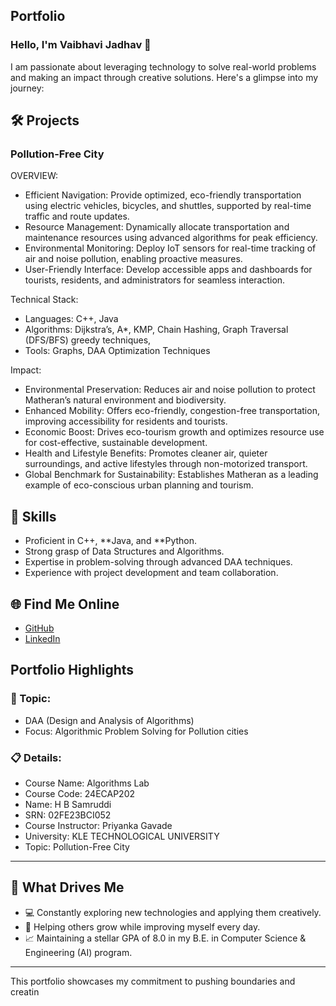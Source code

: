 ## Portfolio

### Hello, I'm Vaibhavi Jadhav 👋

I am passionate about leveraging technology to solve real-world problems and making an impact through creative solutions. 
Here's a glimpse into my journey:  


## 🛠️ Projects

### Pollution-Free City  

OVERVIEW:  

- Efficient Navigation: Provide optimized, eco-friendly transportation using electric vehicles, bicycles, and shuttles, supported by real-time traffic and route updates.
- Resource Management: Dynamically allocate transportation and maintenance resources using advanced algorithms for peak efficiency.
- Environmental Monitoring: Deploy IoT sensors for real-time tracking of air and noise pollution, enabling proactive measures.
- User-Friendly Interface: Develop accessible apps and dashboards for tourists, residents, and administrators for seamless interaction.

Technical Stack:  

- Languages: C++, Java  
- Algorithms: Dijkstra’s, A*, KMP, Chain Hashing, Graph Traversal (DFS/BFS) greedy techniques,
- Tools: Graphs, DAA Optimization Techniques  

Impact:  

- Environmental Preservation: Reduces air and noise pollution to protect Matheran’s natural environment and biodiversity.
- Enhanced Mobility: Offers eco-friendly, congestion-free transportation, improving accessibility for residents and tourists.
- Economic Boost: Drives eco-tourism growth and optimizes resource use for cost-effective, sustainable development.
- Health and Lifestyle Benefits: Promotes cleaner air, quieter surroundings, and active lifestyles through non-motorized transport.
- Global Benchmark for Sustainability: Establishes Matheran as a leading example of eco-conscious urban planning and tourism.

## 🚀 Skills  

- Proficient in C++, **Java, and **Python.  
- Strong grasp of Data Structures and Algorithms.  
- Expertise in problem-solving through advanced DAA techniques.  
- Experience with project development and team collaboration.  


## 🌐 Find Me Online

- [GitHub](https://github.com/VaibhaviJadav/portfolioo.github.io)
- [LinkedIn](https://www.linkedin.com/in/vaibhavi-jadhav-87059828a?utm_source=share&utm_campaign=share_via&utm_content=profile&utm_medium=android_app)

## Portfolio Highlights

### 🎯 Topic: 

- DAA (Design and Analysis of Algorithms)  
- Focus: Algorithmic Problem Solving for Pollution cities  

### 📋 Details:

- Course Name: Algorithms Lab 
- Course Code: 24ECAP202  
- Name: H B Samruddi 
- SRN: 02FE23BCI052  
- Course Instructor: Priyanka Gavade  
- University: KLE TECHNOLOGICAL UNIVERSITY
- Topic: Pollution-Free City

---

## 🎨 What Drives Me  
- 💻 Constantly exploring new technologies and applying them creatively.  
- 🤝 Helping others grow while improving myself every day.  
- 📈 Maintaining a stellar GPA of 8.0 in my B.E. in Computer Science & Engineering (AI) program.  

---

This portfolio showcases my commitment to pushing boundaries and creatin
